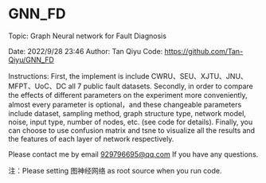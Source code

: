 # GNN_FD
 Topic: Graph Neural network for Fault Diagnosis
 
Date: 2022/9/28 23:46
Author: Tan Qiyu
Code: https://github.com/Tan-Qiyu/GNN_FD

Instructions:
First, the implement is include CWRU、SEU、XJTU、JNU、MFPT、UoC、DC all 7 public fault datasets.
Secondly, in order to compare the effects of different parameters on the experiment more conveniently, almost every parameter is optional，and these changeable parameters include dataset, sampling method, graph structure type, network model, noise, input type, number of nodes, etc. (see code for details).
Finally, you can choose to use confusion matrix and tsne to visualize all the results and the features of each layer of network respectively.

Please contact me by email 929796695@qq.com If you have any questions.

注：Please setting 图神经网络 as root source when you run code.
